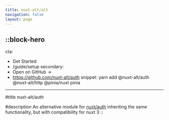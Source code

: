 ```yaml
---
title: nuxt-alt/alt
navigation: false
layout: page
---
```


::block-hero
---
cta:
  - Get Started
  - /guide/setup
secondary:
  - Open on GitHub →
  - https://github.com/nuxt-alt/auth
snippet: yarn add @nuxt-alt/auth @nuxt-alt/http @pinia/nuxt pinia
---

#title
nuxt-alt/auth

#description
An alternative module for [nuxt/auth](https://auth.nuxtjs.org/) inheriting the same functionality, but with compatibility for nuxt 3
::
